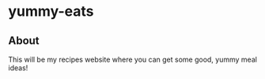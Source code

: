 # yummy-eats

## About

This will be my recipes website where you can get some good, yummy meal ideas!
